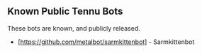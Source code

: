 ## Known Public Tennu Bots

These bots are known, and publicly released.

* [https://github.com/metalbot/sarmkittenbot] - Sarmkittenbot